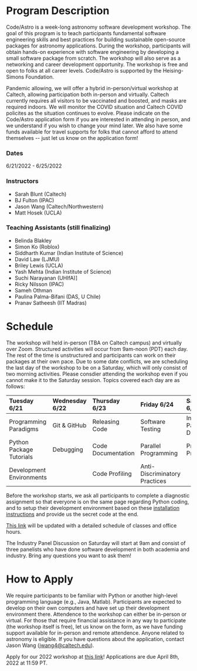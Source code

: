 # Program Description

​Code/Astro is a week-long astronomy software development workshop. The goal of this program is to teach participants fundamental software engineering skills and best practices for building sustainable open-source packages for astronomy applications. During the workshop, participants will obtain hands-on experience with software engineering by developing a small software package from scratch. The workshop will also serve as a networking and career development opportunity. The workshop is free and open to folks at all career levels. Code/Astro is supported by the Heising-Simons Foundation.

Pandemic allowing, we will offer a hybrid in-person/virtual workshop at Caltech, allowing participation both in-person and virtually. Caltech currently requires all visitors to be vaccinated and boosted, and masks are required indoors. We will monitor the COVID situation and Caltech COVID policites as the situation continues to evolve. Please indicate on the Code/Astro application form if you are interested in attending in person, and we understand if you wish to change your mind later. We also have some funds available for travel supports for folks that cannot afford to attend themselves -- just let us know on the application form!

### Dates
6/21/2022 - 6/25/2022

### Instructors

 * Sarah Blunt (Caltech)
 * BJ Fulton (IPAC)
 * Jason Wang (Caltech/Northwestern)
 * Matt Hosek (UCLA)
 
### Teaching Assistants (still finalizing)
 
 * Belinda Blakley
 * Simon Ko (Roblox)
 * Siddharth Kumar (Indian Institute of Science)
 * David Law (LJMU)
 * Briley Lewis (UCLA)
 * Yash Mehta (Indian Institute of Science)
 * Suchi Narayanan (UHIfA)]
 * Ricky Nilsson (IPAC)
 * Sameh Othman
 * Paulina Palma-Bifani (DAS, U Chile)
 * Pranav Satheesh (IIT Madras)

# ​Schedule

 The workshop will held in-person (TBA on Caltech campus) and virtually over Zoom. Structured activities will occur from 9am-noon (PDT) each day. The rest of the time is unstructured and participants can work on their packages at their own pace. Due to some date conflicts, we are scheduling the last day of the workshop to be on a Saturday, which will only consist of two morning activities. Please consdier attending the workshop even if you cannot make it to the Saturday session. Topics covered each day are as follows:

| Tuesday 6/21   | Wednesday 6/22  | Thursday 6/23  | Friday 6/24  | Saturday 6/25   |
| :------------ | :------------ | :-------------- | :------------- | :------------ |
| Programming Paradigms      | Git & GitHub            | Releasing Code          | Software Testing              | Industry Panel Discussion     |
| Python Package Tutorials   | Debugging               | Code Documentation      | Parallel Programming          | Project Presentations |
| Development Environments   |                         | Code Profiling          | Anti-Discriminatory Practices |        |

Before the workshop starts, we ask all participants to complete a diagnostic assignment so that everyone is on the same page regarding Python coding, and to setup their development environment based on these [installation instructions](https://github.com/semaphoreP/codeastro/blob/main/Day0/INSTALL.md) and provide us the secret code at the end.

[This link](https://calendar.google.com/calendar/embed?height=600&amp;wkst=1&amp;bgcolor=%23ffffff&amp;ctz=America%2FLos_Angeles&amp;src=ZTExaWdnaGdncmU5a2FnaTg4bDM3Z2FkODhAZ3JvdXAuY2FsZW5kYXIuZ29vZ2xlLmNvbQ&amp;color=%23009688&amp;title=Code%2FAstro) will be updated with a detailed schedule of classes and office hours.

The Industry Panel Discussion on Saturday will start at 9am and consist of three panelists who have done software development in both academia and industry. Bring any questions you want to ask them!

# How to Apply

We require participants to be familiar with Python or another high-level programming language (e.g., Java, Matlab). Participants are expected to develop on their own computers and have set up their development environment there. Attendence to the workshop can either be in-person or virtual. For those that require financial assistance in any way to participate (the workshop itself is free), let us know on the form, as we have funding support available for in-person and remote attendence. Anyone related to astronomy is eligible. If you have questions about the application, contact Jason Wang (jwang4@caltech.edu). 

Apply for our 2022 workshop at [this link](https://colab.research.google.com/drive/1ZctFSkoE0uorM13Js-Djco09ve_7LOEh?usp=sharing)!  Applications are due April 8th, 2022 at 11:59 PT.
